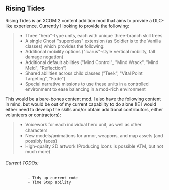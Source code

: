 ## Rising Tides

Rising Tides is an XCOM 2 content addition mod that aims to provide a DLC-like experience. Currently I looking to provide the following:

>- Three "hero"-type units, each with unique three-branch skill trees
>- A single Ghost "superclass" extension (as Soldier is to the Vanilla classes) which provides the following:
>  - Additional mobility options ("Icarus"-style vertical mobility, fall damage negation)
>  - Additional default abilities ("Mind Control", "Mind Wrack", "Mind Meld", "Reflection")
>  - Shared abilities across child classes ("Teek", "Vital Point Targeting", "Fade")
>- Special narrative missions to use these units in a controlled environment to ease balancing in a mod-rich environment

This would be a bare-bones content mod. I also have the following content in mind, but would be out of my current capability to do alone (IE I would either need to develop the skills and/or obtain additional contributors, either volunteers or contractors):

>- Voicework for each individual hero unit, as well as other characters 
>- New models/animations for armor, weapons, and map assets (and possibly faces)
>- High-quality 2D artwork (Producing Icons is possible ATM, but not much more)

###### Current TODOs:  
              - Tidy up current code
              - Time Stop ability
